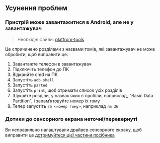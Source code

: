 ## Усунення проблем

### Пристрій може завантажитися в Android, але не у завантажувач

> Необхідні файли: [platfrom-tools](https://developer.android.com/studio/releases/platform-tools)

Це спричинено розділами з назвами томів, які завантажувач не може обробити, щоб виправити це:

1. Завантажте телефон в завантажувач
2. Підключіть телефон до ПК
3. Відкрийте cmd на ПК
4. Запустіть ```adb shell```
5. Запустіть ```parted```
6. Запустіть ```print```, щоб отримати список усіх розділів
7. Шукайте розділи, у назвах яких є пробіли, наприклад, "Basic Data Partition", і запам’ятовуйте номер їх тому
8. Тепер запустіть ```rm <номер тому>```, наприклад ```rm 36```

### Дотики до сенсорного екрана неточні/перевернуті

Ви неправильно налаштували драйвер сенсорного екрану, щоб виправити це [дотримуйтеся цієї частини посібника](/install.md#Дізнайтесь-який-у-вас-тип-панелі)
